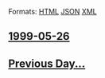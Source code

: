 
Formats: [HTML](1999/05/26/index.html)  [JSON](1999/05/26/index.json)  [XML](1999/05/26/index.xml)  

## [1999-05-26](/news/1999/05/26/index.md)

## [Previous Day...](/news/1999/05/25/index.md)

